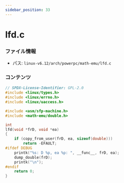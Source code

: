 ```yaml
---
sidebar_position: 33
---
```

# lfd.c

### ファイル情報

- パス: `linux-v6.12/arch/powerpc/math-emu/lfd.c`

### コンテンツ

```c
// SPDX-License-Identifier: GPL-2.0
#include <linux/types.h>
#include <linux/errno.h>
#include <linux/uaccess.h>

#include <asm/sfp-machine.h>
#include <math-emu/double.h>

int
lfd(void *frD, void *ea)
{
	if (copy_from_user(frD, ea, sizeof(double)))
		return -EFAULT;
#ifdef DEBUG
	printk("%s: D %p, ea %p: ", __func__, frD, ea);
	dump_double(frD);
	printk("\n");
#endif
	return 0;
}

```

